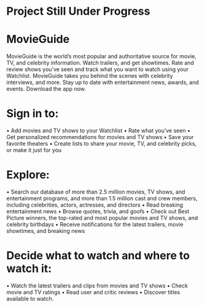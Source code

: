 # Project Still Under Progress
# MovieGuide
MovieGuide is the world’s most popular and authoritative source for movie, TV, and celebrity information. Watch trailers, and get showtimes. Rate and review shows you’ve seen and track what you want to watch using your Watchlist. MovieGuide takes you behind the scenes with celebrity interviews, and more. Stay up to date with entertainment news, awards, and events. Download the app now.

# Sign in to:
• Add movies and TV shows to your Watchlist
• Rate what you’ve seen
• Get personalized recommendations for movies and TV shows
• Save your favorite theaters
• Create lists to share your movie, TV, and celebrity picks, or make it just for you

# Explore:
• Search our database of more than 2.5 million movies, TV shows, and entertainment programs, and more than 1.5 million cast and crew members, including celebrities, actors, actresses, and directors
• Read breaking entertainment news
• Browse quotes, trivia, and goofs
• Check out Best Picture winners, the top-rated and most popular movies and TV shows, and celebrity birthdays
• Receive notifications for the latest trailers, movie showtimes, and breaking news

# Decide what to watch and where to watch it:
• Watch the latest trailers and clips from movies and TV shows
• Check movie and TV ratings
• Read user and critic reviews
• Discover titles available to watch.
